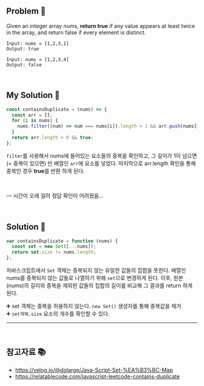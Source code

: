 ## Problem 📣

Given an integer array nums, **return true** if any value appears at least twice in the array, and return false if every element is distinct.

```
Input: nums = [1,2,3,1]
Output: true
```

```
Input: nums = [1,2,3,4]
Output: false
```

<br>

## My Solution 📌

```jsx
const containsDuplicate = (nums) => {
  const arr = [];
  for (i in nums) {
    nums.filter((num) => num === nums[i]).length > 1 && arr.push(nums[i]);
  }
  return arr.length > 0 && true;
};
```

`filter`를 사용해서 nums에 들어있는 요소들의 중복을 확인하고, 그 길이가 1이 넘으면 (= 중복이 있으면) 빈 배열인 `arr`에 요소를 넣었다. 마지막으로 arr.length 확인을 통해 중복인 경우 **true**를 반환 하게 된다.

<br>

〰️ 시간이 오래 걸려 정답 확인이 어려웠음...

<br>

## Solution 💬

```jsx
var containsDuplicate = function (nums) {
  const set = new Set([...nums]);
  return set.size != nums.length;
};
```

자바스크립트에서 `Set` 객체는 중복되지 않는 유일한 값들의 집합을 뜻한다. 배열인 nums를 중복되지 않는 값들로 나열하기 위해 `set`으로 변경하게 된다. 이후, 원본(nums)의 길이와 중복을 제외한 값들의 집합의 길이를 비교해 그 결과를 return 하게 된다.

➕ set 객체는 중복을 허용하지 않는다. `new Set()` 생성자를 통해 중복값을 제거
<br>
➕ `set객체.size` 요소의 개수를 확인할 수 있다.

---

<br>

## 참고자료 📚

- https://velog.io/@dolarge/Java-Script-Set-%EA%B3%BC-Map
- https://relatablecode.com/javascript-leetcode-contains-duplicate
